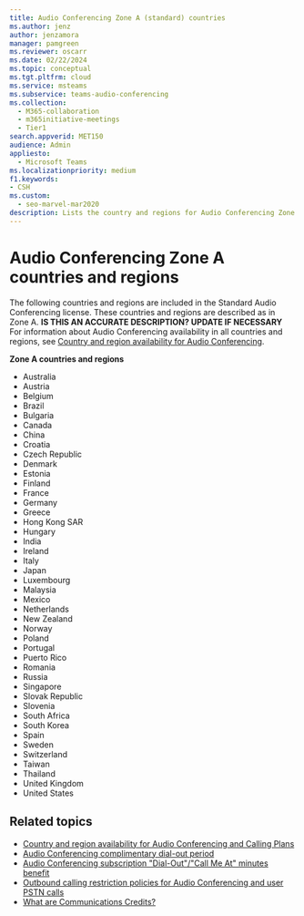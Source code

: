 ```yaml
---
title: Audio Conferencing Zone A (standard) countries
ms.author: jenz
author: jenzamora
manager: pamgreen
ms.reviewer: oscarr
ms.date: 02/22/2024
ms.topic: conceptual
ms.tgt.pltfrm: cloud
ms.service: msteams
ms.subservice: teams-audio-conferencing
ms.collection: 
  - M365-collaboration
  - m365initiative-meetings
  - Tier1
search.appverid: MET150
audience: Admin
appliesto: 
  - Microsoft Teams
ms.localizationpriority: medium
f1.keywords:
- CSH
ms.custom: 
  - seo-marvel-mar2020
description: Lists the country and regions for Audio Conferencing Zone A.
---
```


# Audio Conferencing Zone A countries and regions

The following countries and regions are included in the Standard Audio Conferencing license. These countries and regions are described as in Zone A.  **IS THIS AN ACCURATE DESCRIPTION?  UPDATE IF NECESSARY**  For information about Audio Conferencing availability in all countries and regions, see [Country and region availability for Audio Conferencing](calling-plan-overview.md).

**Zone A countries and regions**

- Australia
- Austria
- Belgium
- Brazil 
- Bulgaria 
- Canada 
- China 
- Croatia 
- Czech Republic 
- Denmark 
- Estonia  
- Finland  
- France  
- Germany  
- Greece  
- Hong Kong SAR 
- Hungary  
- India  
- Ireland  
- Italy  
- Japan  
- Luxembourg  
- Malaysia  
- Mexico  
- Netherlands  
- New Zealand  
- Norway  
- Poland  
- Portugal  
- Puerto Rico  
- Romania  
- Russia  
- Singapore  
- Slovak Republic  
- Slovenia  
- South Africa  
- South Korea  
- Spain  
- Sweden  
- Switzerland  
- Taiwan  
- Thailand  
- United Kingdom  
- United States  

## Related topics

- [Country and region availability for Audio Conferencing and Calling Plans](country-and-region-availability-for-audio-conferencing-and-calling-plans/country-and-region-availability-for-audio-conferencing-and-calling-plans.md)
- [Audio Conferencing complimentary dial-out period](complimentary-dial-out-period.md)
- [Audio Conferencing subscription "Dial-Out"/"Call Me At" minutes benefit](audio-conferencing-subscription-dial-out.md)
- [Outbound calling restriction policies for Audio Conferencing and user PSTN calls](outbound-calling-restriction-policies.md)
- [What are Communications Credits?](what-are-communications-credits.md)
